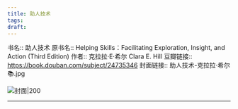 ```yaml
---
title: 助人技术
tags: 
draft:
---
```

书名:: 助人技术
原书名:: Helping Skills：Facilitating Exploration, Insight, and Action (Third Edition)
作者:: 克拉拉·E·希尔 Clara E. Hill
豆瓣链接:: https://book.douban.com/subject/24735346
封面链接:: 助人技术-克拉拉·希尔📚.jpg


![封面|200](助人技术-克拉拉·希尔📚.jpg)

---